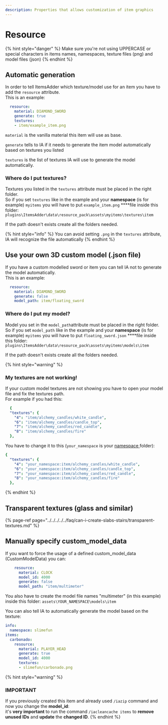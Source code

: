 ```yaml
---
description: Properties that allows customization of item graphics
---
```


# Resource

{% hint style="danger" %}
Make sure you're not using UPPERCASE or special characters in items names, namespaces, texture files \(png\) and model files \(json\)
{% endhint %}

## Automatic generation

In order to tell ItemsAdder which texture/model use for an item you have to add the `resource` attribute.  
This is an example:

```yaml
  resource:
    material: DIAMOND_SWORD
    generate: true
    textures:
    - item/example_item.png
```

`material` is the vanilla material this item will use as base.

`generate` tells to IA if it needs to generate the item model automatically based on textures you listed

`textures` is the list of textures IA will use to generate the model automatically.

### Where do I put textures?

Textures you listed in the `textures` attribute must be placed in the right folder.  
So if you set `textures` like in the example and your **namespace** \(is for example\) `myitems` you will have to put `example_item.png` ****file inside this folder: `plugins\ItemsAdder\data\resource_pack\assets\myitems\textures\item`

If the path doesn't exists create all the folders needed.

{% hint style="info" %}
You can avoid setting `.png` in the `textures` attribute, IA will recognize the file automatically
{% endhint %}

## Use your own 3D custom model \(.json file\)

If you have a custom modelled sword or item you can tell IA not to generate the model automatically.  
This is an example:

```yaml
  resource:
    material: DIAMOND_SWORD
    generate: false
    model_path: item/floating_sword

```

### Where do I put my model?

Model you set in the `model_path`attribute must be placed in the right folder.  
So if you set `model_path` like in the example and your **namespace** \(is for example\) `myitems` you will have to put `floating_sword.json` ****file inside this folder: `plugins\ItemsAdder\data\resource_pack\assets\myitems\models\item`

If the path doesn't exists create all the folders needed.

{% hint style="warning" %}
### My textures are not working!

If your custom model textures are not showing you have to open your model file and fix the textures path.  
For example if you had this:

```yaml
  {
  "textures": {
    "4": "item/alchemy_candles/white_candle",
    "6": "item/alchemy_candles/candle_top",
    "7": "item/alchemy_candles/red_candle",
    "8": "item/alchemy_candles/fire"
  },
```

You have to change it to this \(`your_namespace` is your [namespace ](../../../beginners/basic-concepts/namespace.md)folder\):

```yaml
{
  "textures": {
    "4": "your_namespace:item/alchemy_candles/white_candle",
    "6": "your_namespace:item/alchemy_candles/candle_top",
    "7": "your_namespace:item/alchemy_candles/red_candle",
    "8": "your_namespace:item/alchemy_candles/fire"
  },
```
{% endhint %}

## Transparent textures \(glass and similar\)

{% page-ref page="../../../../../faq/can-i-create-slabs-stairs/transparent-textures.md" %}

## Manually specify custom\_model\_data

If you want to force the usage of a defined custom\_model\_data \(CustomModelData\) you can:

```yaml
    resource:
      material: CLOCK
      model_id: 4000
      generate: false
      model_path: "item/multimeter"
```

You also have to create the model file names "multimeter" \(in this example\) inside this folder: `assets\YOUR_NAMESPACE\models\item`

You can also tell IA to automatically generate the model based on the texture:

```yaml
info:
  namespace: slimefun
items:
  carbonado:
    resource:
      material: PLAYER_HEAD
      generate: true
      model_id: 4000
      textures:
      - slimefun/carbonado.png
```

{% hint style="warning" %}
### IMPORTANT

If you previously created this item and already used `/iazip` command and now you change the **model\_id**:  
it's **very important** to run the command `/iacleancache items` to **remove unused IDs** and **update** the **changed ID**.
{% endhint %}



